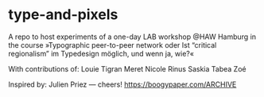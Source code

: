# type-and-pixels
A repo to host experiments of a one-day LAB workshop @HAW Hamburg in the course »Typographic peer-to-peer network oder Ist “critical regionalism” im Typedesign möglich, und wenn ja, wie?«

With contributions of:
Louie
Tigran
Meret
Nicole
Rinus
Saskia
Tabea
Zoé

Inspired by:
Julien Priez — cheers! 
https://boogypaper.com/ARCHIVE